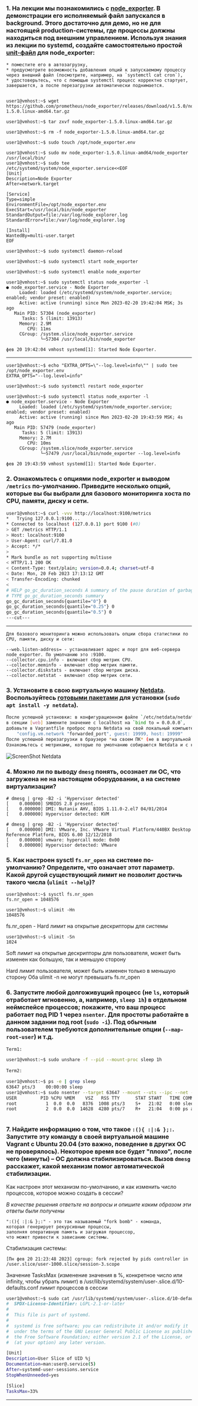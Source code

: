 ### 1. На лекции мы познакомились с [node_exporter](https://github.com/prometheus/node_exporter/releases). В демонстрации его исполняемый файл запускался в background. Этого достаточно для демо, но не для настоящей production-системы, где процессы должны находиться под внешним управлением. Используя знания из лекции по systemd, создайте самостоятельно простой [unit-файл](https://www.freedesktop.org/software/systemd/man/systemd.service.html) для node_exporter:

    * поместите его в автозагрузку,
    * предусмотрите возможность добавления опций к запускаемому процессу через внешний файл (посмотрите, например, на `systemctl cat cron`),
    * удостоверьтесь, что с помощью systemctl процесс корректно стартует, завершается, а после перезагрузки автоматически поднимается.

```install

user1@vmhost:~$ wget https://github.com/prometheus/node_exporter/releases/download/v1.5.0/node_exporter-1.5.0.linux-amd64.tar.gz

user1@vmhost:~$ tar zxvf node_exporter-1.5.0.linux-amd64.tar.gz

user1@vmhost:~$ rm -f node_exporter-1.5.0.linux-amd64.tar.gz

user1@vmhost:~$ sudo touch /opt/node_exporter.env

user1@vmhost:~$ sudo mv node_exporter-1.5.0.linux-amd64/node_exporter /usr/local/bin/
user1@vmhost:~$ sudo tee /etc/systemd/system/node_exporter.service<<EOF
[Unit]
Description=Node Exporter
After=network.target

[Service]
Type=simple
EnvironmentFile=/opt/node_exporter.env
ExecStart=/usr/local/bin/node_exporter
StandardOutput=file:/var/log/node_explorer.log
StandardError=file:/var/log/node_explorer.log

[Install]
WantedBy=multi-user.target
EOF

user1@vmhost:~$ sudo systemctl daemon-reload

user1@vmhost:~$ sudo systemctl start node_exporter

user1@vmhost:~$ sudo systemctl enable node_exporter

user1@vmhost:~$ sudo systemctl status node_exporter -l
● node_exporter.service - Node Exporter
     Loaded: loaded (/etc/systemd/system/node_exporter.service; enabled; vendor preset: enabled)
     Active: active (running) since Mon 2023-02-20 19:42:04 MSK; 3s ago
   Main PID: 57304 (node_exporter)
      Tasks: 5 (limit: 13913)
     Memory: 2.9M
        CPU: 11ms
     CGroup: /system.slice/node_exporter.service
             └─57304 /usr/local/bin/node_exporter

фев 20 19:42:04 vmhost systemd[1]: Started Node Exporter.

```
----
```option
user1@vmhost:~$ echo "EXTRA_OPTS=\"--log.level=info\"" | sudo tee /opt/node_exporter.env
EXTRA_OPTS="--log.level=info"

user1@vmhost:~$ sudo systemctl restart node_exporter

user1@vmhost:~$ sudo systemctl status node_exporter -l
● node_exporter.service - Node Exporter
     Loaded: loaded (/etc/systemd/system/node_exporter.service; enabled; vendor preset: enabled)
     Active: active (running) since Mon 2023-02-20 19:43:59 MSK; 4s ago
   Main PID: 57479 (node_exporter)
      Tasks: 5 (limit: 13913)
     Memory: 2.7M
        CPU: 10ms
     CGroup: /system.slice/node_exporter.service
             └─57479 /usr/local/bin/node_exporter --log.level=info

фев 20 19:43:59 vmhost systemd[1]: Started Node Exporter.

```
	
	

### 2. Ознакомьтесь с опциями node_exporter и выводом `/metrics` по-умолчанию. Приведите несколько опций, которые вы бы выбрали для базового мониторинга хоста по CPU, памяти, диску и сети.

```bash
user1@vmhost:~$ curl -vvv http://localhost:9100/metrics
*   Trying 127.0.0.1:9100...
* Connected to localhost (127.0.0.1) port 9100 (#0)
> GET /metrics HTTP/1.1
> Host: localhost:9100
> User-Agent: curl/7.81.0
> Accept: */*
>
* Mark bundle as not supporting multiuse
< HTTP/1.1 200 OK
< Content-Type: text/plain; version=0.0.4; charset=utf-8
< Date: Mon, 20 Feb 2023 17:13:12 GMT
< Transfer-Encoding: chunked
<
# HELP go_gc_duration_seconds A summary of the pause duration of garbage collection cycles.
# TYPE go_gc_duration_seconds summary
go_gc_duration_seconds{quantile="0"} 0
go_gc_duration_seconds{quantile="0.25"} 0
go_gc_duration_seconds{quantile="0.5"} 0
---cut---
```
----
	Для базового мониторинга можно использовать опции сбора статистики по CPU, памяти, диску и сети:

	--web.listen-address= - устанавливает адрес и порт для веб-сервера node_exporter. По умолчанию это :9100.
	--collector.cpu.info - включает сбор метрик CPU.
	--collector.meminfo - включает сбор метрик памяти.
	--collector.diskstats - включает сбор метрик диска.
	--collector.netstat - включает сбор метрик сети.



### 3. Установите в свою виртуальную машину [Netdata](https://github.com/netdata/netdata). Воспользуйтесь [готовыми пакетами](https://packagecloud.io/netdata/netdata/install) для установки (`sudo apt install -y netdata`). 

```bash   
После успешной установки: в конфигурационном файле `/etc/netdata/netdata.conf` 
в секции [web] замените значение с localhost на `bind to = 0.0.0.0`, 
добавьте в Vagrantfile проброс порта Netdata на свой локальный компьютер и сделайте `vagrant reload`:
    "config.vm.network "forwarded_port", guest: 19999, host: 19999"
После успешной перезагрузки в браузере *на своем ПК* (не в виртуальной машине) вы должны суметь зайти на `localhost:19999`.
Ознакомьтесь с метриками, которые по умолчанию собираются Netdata и с комментариями, которые даны к этим метрикам.
```
![ScreenShot Netdata](./raw/netdata.JPG)

### 4. Можно ли по выводу `dmesg` понять, осознает ли ОС, что загружена не на настоящем оборудовании, а на системе виртуализации?
```dmesg
# dmesg | grep -B2 -i 'Hypervisor detected'
[    0.000000] SMBIOS 2.8 present.
[    0.000000] DMI: Nutanix AHV, BIOS 1.11.0-2.el7 04/01/2014
[    0.000000] Hypervisor detected: KVM

```
```dmesg2
# dmesg | grep -B2 -i 'Hypervisor detected'
[    0.000000] DMI: VMware, Inc. VMware Virtual Platform/440BX Desktop Reference Platform, BIOS 6.00 12/12/2018
[    0.000000] vmware: hypercall mode: 0x00
[    0.000000] Hypervisor detected: VMware

```

### 5. Как настроен sysctl `fs.nr_open` на системе по-умолчанию? Определите, что означает этот параметр. Какой другой существующий лимит не позволит достичь такого числа (`ulimit --help`)?

	user1@vmhost:~$ sysctl fs.nr_open
	fs.nr_open = 1048576
	
	user1@vmhost:~$ ulimit -Hn
	1048576

fs.nr_open - Hard лимит на открытые дескрипторы для системы

	user1@vmhost:~$ ulimit -Sn
	1024

Soft лимит на открытые дескрипторы для пользователя, может быть изменен как большую, так и меньшую сторону

Hard лимит пользователя, может быть изменен только в меньшую сторону
Оба ulimit -n не могут превышать fs.nr_open


### 6. Запустите любой долгоживущий процесс (не `ls`, который отработает мгновенно, а, например, `sleep 1h`) в отдельном неймспейсе процессов; покажите, что ваш процесс работает под PID 1 через `nsenter`. Для простоты работайте в данном задании под root (`sudo -i`). Под обычным пользователем требуются дополнительные опции (`--map-root-user`) и т.д.

```bash
Term1:

user1@vmhost:~$ sudo unshare -f --pid --mount-proc sleep 1h
 
Term2:

user1@vmhost:~$ ps -e | grep sleep
63647 pts/3    00:00:00 sleep
user1@vmhost:~$ sudo nsenter --target 63647 --mount --uts --ipc --net --pid ps aux
USER         PID %CPU %MEM    VSZ   RSS TTY      STAT START   TIME COMMAND
root           1  0.0  0.0   8376  1008 pts/3    S+   21:02   0:00 sleep 1h
root           2  0.0  0.0  14628  4280 pts/7    R+   21:04   0:00 ps aux



```


### 7. Найдите информацию о том, что такое `:(){ :|:& };:`. Запустите эту команду в своей виртуальной машине Vagrant с Ubuntu 20.04 (**это важно, поведение в других ОС не проверялось**). Некоторое время все будет "плохо", после чего (минуты) – ОС должна стабилизироваться. Вызов `dmesg` расскажет, какой механизм помог автоматической стабилизации.  
Как настроен этот механизм по-умолчанию, и как изменить число процессов, которое можно создать в сессии?

*В качестве решения ответьте на вопросы и опишите каким образом эти ответы были получены*

	":(){ :|:& };:" - это так называемый "fork bomb" - команда,
	которая генерирует рекурсивные процессы, 
	заполняя оперативную память и загружая процессор, 
	что может привести к зависанию системы.


Стабилизация системы:

	[Пн фев 20 21:23:48 2023] cgroup: fork rejected by pids controller in /user.slice/user-1000.slice/session-3.scope

Значение TasksMax (изменение значения в %, конкретное число или infinity, чтобы убрать лимит) в /usr/lib/systemd/system/user-.slice.d/10-defaults.conf лимит процессов в сессии
```bash
user1@vmhost:~$ sudo cat /usr/lib/systemd/system/user-.slice.d/10-defaults.conf
#  SPDX-License-Identifier: LGPL-2.1-or-later
#
#  This file is part of systemd.
#
#  systemd is free software; you can redistribute it and/or modify it
#  under the terms of the GNU Lesser General Public License as published by
#  the Free Software Foundation; either version 2.1 of the License, or
#  (at your option) any later version.

[Unit]
Description=User Slice of UID %j
Documentation=man:user@.service(5)
After=systemd-user-sessions.service
StopWhenUnneeded=yes

[Slice]
TasksMax=33%
```


----
